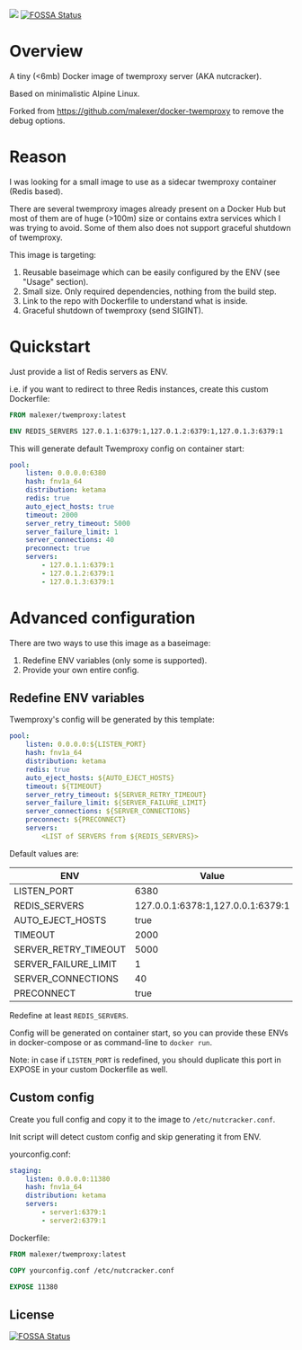 [![](https://images.microbadger.com/badges/image/malexer/twemproxy.svg)](https://microbadger.com/images/malexer/twemproxy "Get your own image badge on microbadger.com")
[![FOSSA Status](https://app.fossa.io/api/projects/git%2Bgithub.com%2Fmalexer%2Fdocker-twemproxy.svg?type=shield)](https://app.fossa.io/projects/git%2Bgithub.com%2Fmalexer%2Fdocker-twemproxy?ref=badge_shield)

# Overview

A tiny (<6mb) Docker image of twemproxy server (AKA nutcracker).

Based on minimalistic Alpine Linux.

Forked from https://github.com/malexer/docker-twemproxy to remove the debug options.


# Reason

I was looking for a small image to use as a sidecar twemproxy container (Redis based).

There are several twemproxy images already present on a Docker Hub but most of them are of huge (>100m) size or contains extra services which I was trying to avoid. Some of them also does not support graceful shutdown of twemproxy.


This image is targeting:

1. Reusable baseimage which can be easily configured by the ENV (see "Usage" section).
2. Small size. Only required dependencies, nothing from the build step.
3. Link to the repo with Dockerfile to understand what is inside.
4. Graceful shutdown of twemproxy (send SIGINT).


# Quickstart

Just provide a list of Redis servers as ENV.

i.e. if you want to redirect to three Redis instances, create this custom Dockerfile:

```dockerfile
FROM malexer/twemproxy:latest

ENV REDIS_SERVERS 127.0.1.1:6379:1,127.0.1.2:6379:1,127.0.1.3:6379:1
```

This will generate default Twemproxy config on container start:

```yaml
pool:
    listen: 0.0.0.0:6380
    hash: fnv1a_64
    distribution: ketama
    redis: true
    auto_eject_hosts: true
    timeout: 2000
    server_retry_timeout: 5000
    server_failure_limit: 1
    server_connections: 40
    preconnect: true
    servers:
        - 127.0.1.1:6379:1
        - 127.0.1.2:6379:1
        - 127.0.1.3:6379:1
```


# Advanced configuration

There are two ways to use this image as a baseimage:
1. Redefine ENV variables (only some is supported).
2. Provide your own entire config.


## Redefine ENV variables

Twemproxy's config will be generated by this template:

```yaml
pool:
    listen: 0.0.0.0:${LISTEN_PORT}
    hash: fnv1a_64
    distribution: ketama
    redis: true
    auto_eject_hosts: ${AUTO_EJECT_HOSTS}
    timeout: ${TIMEOUT}
    server_retry_timeout: ${SERVER_RETRY_TIMEOUT}
    server_failure_limit: ${SERVER_FAILURE_LIMIT}
    server_connections: ${SERVER_CONNECTIONS}
    preconnect: ${PRECONNECT}
    servers:
        <LIST of SERVERS from ${REDIS_SERVERS}>
```

Default values are:

| ENV                  | Value                             |
| -------------------- | --------------------------------- |
| LISTEN_PORT          | 6380                              |
| REDIS_SERVERS        | 127.0.0.1:6378:1,127.0.0.1:6379:1 |
| AUTO_EJECT_HOSTS     | true                              |
| TIMEOUT              | 2000                              |
| SERVER_RETRY_TIMEOUT | 5000                              |
| SERVER_FAILURE_LIMIT | 1                                 |
| SERVER_CONNECTIONS   | 40                                |
| PRECONNECT           | true                              |

Redefine at least `REDIS_SERVERS`.

Config will be generated on container start, so you can provide these ENVs in docker-compose or as command-line to `docker run`.

Note: in case if `LISTEN_PORT` is redefined, you should duplicate this port in EXPOSE in your custom Dockerfile as well.


## Custom config

Create you full config and copy it to the image to `/etc/nutcracker.conf`.

Init script will detect custom config and skip generating it from ENV.

yourconfig.conf:

```yaml
staging:
    listen: 0.0.0.0:11380
    hash: fnv1a_64
    distribution: ketama
    servers:
        - server1:6379:1
        - server2:6379:1
```


Dockerfile:

```dockerfile
FROM malexer/twemproxy:latest

COPY yourconfig.conf /etc/nutcracker.conf

EXPOSE 11380
```


## License
[![FOSSA Status](https://app.fossa.io/api/projects/git%2Bgithub.com%2Fmalexer%2Fdocker-twemproxy.svg?type=large)](https://app.fossa.io/projects/git%2Bgithub.com%2Fmalexer%2Fdocker-twemproxy?ref=badge_large)

